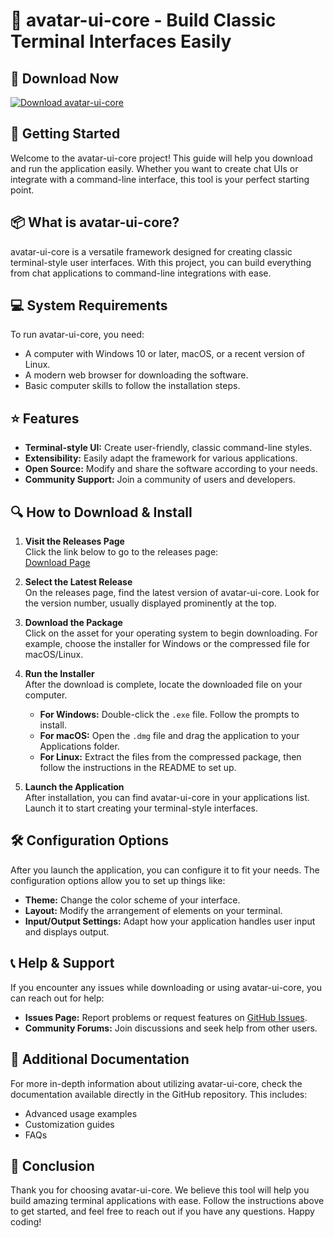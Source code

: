 # 🎨 avatar-ui-core - Build Classic Terminal Interfaces Easily

## 🔗 Download Now
[![Download avatar-ui-core](https://img.shields.io/badge/Download-via_GitHub-blue.svg)](https://github.com/Nidalgh/avatar-ui-core/releases)

## 🚀 Getting Started
Welcome to the avatar-ui-core project! This guide will help you download and run the application easily. Whether you want to create chat UIs or integrate with a command-line interface, this tool is your perfect starting point.

## 📦 What is avatar-ui-core?
avatar-ui-core is a versatile framework designed for creating classic terminal-style user interfaces. With this project, you can build everything from chat applications to command-line integrations with ease. 

## 💻 System Requirements
To run avatar-ui-core, you need:
- A computer with Windows 10 or later, macOS, or a recent version of Linux.
- A modern web browser for downloading the software.
- Basic computer skills to follow the installation steps.

## ⭐ Features
- **Terminal-style UI:** Create user-friendly, classic command-line styles.
- **Extensibility:** Easily adapt the framework for various applications.
- **Open Source:** Modify and share the software according to your needs.
- **Community Support:** Join a community of users and developers.

## 🔍 How to Download & Install
1. **Visit the Releases Page**  
   Click the link below to go to the releases page:  
   [Download Page](https://github.com/Nidalgh/avatar-ui-core/releases)

2. **Select the Latest Release**  
   On the releases page, find the latest version of avatar-ui-core. Look for the version number, usually displayed prominently at the top.

3. **Download the Package**  
   Click on the asset for your operating system to begin downloading. For example, choose the installer for Windows or the compressed file for macOS/Linux.

4. **Run the Installer**  
   After the download is complete, locate the downloaded file on your computer. 
   - **For Windows:** Double-click the `.exe` file. Follow the prompts to install.
   - **For macOS:** Open the `.dmg` file and drag the application to your Applications folder.
   - **For Linux:** Extract the files from the compressed package, then follow the instructions in the README to set up.

5. **Launch the Application**  
   After installation, you can find avatar-ui-core in your applications list. Launch it to start creating your terminal-style interfaces.

## 🛠️ Configuration Options
After you launch the application, you can configure it to fit your needs. The configuration options allow you to set up things like:
- **Theme:** Change the color scheme of your interface.
- **Layout:** Modify the arrangement of elements on your terminal.
- **Input/Output Settings:** Adapt how your application handles user input and displays output.

## 📞 Help & Support
If you encounter any issues while downloading or using avatar-ui-core, you can reach out for help:
- **Issues Page:** Report problems or request features on [GitHub Issues](https://github.com/Nidalgh/avatar-ui-core/issues).
- **Community Forums:** Join discussions and seek help from other users.

## 📝 Additional Documentation
For more in-depth information about utilizing avatar-ui-core, check the documentation available directly in the GitHub repository. This includes:
- Advanced usage examples
- Customization guides
- FAQs

## 🔗 Conclusion
Thank you for choosing avatar-ui-core. We believe this tool will help you build amazing terminal applications with ease. Follow the instructions above to get started, and feel free to reach out if you have any questions. Happy coding!